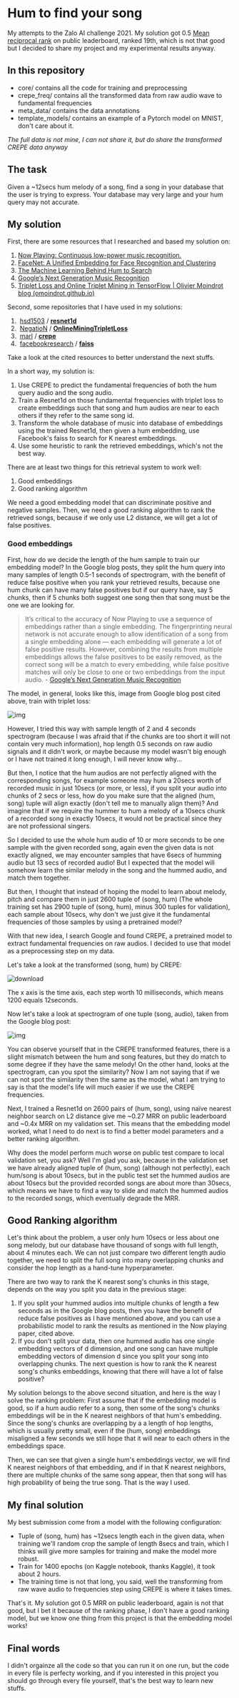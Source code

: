 # Hum to find your song
My attempts to the Zalo AI challenge 2021. My solution got 0.5 [Mean reciprocal rank](https://en.wikipedia.org/wiki/Mean_reciprocal_rank) on public leaderboard, ranked 19th, which is not that good but I decided to share my project and my experimental results anyway.

## In this repository
- core/ contains all the code for training and preprocessing
- crepe_freq/ contains all the transformed data from raw audio wave to fundamental frequencies
- meta_data/ contains the data annotations
- template_models/ contains an example of a Pytorch model on MNIST, don't care about it.

*The full data is not mine, I can not share it, but do share the transformed CREPE data anyway*

## The task

Given a ~12secs hum melody of a song, find a song in your database that the user is trying to express. Your database may very large and your hum query may not accurate.

## My solution

First, there are some resources that I  researched and based my solution on:

1. [Now Playing: Continuous low-power music recognition.](https://arxiv.org/abs/1711.10958)
2. [FaceNet: A Unified Embedding for Face Recognition and Clustering](https://arxiv.org/abs/1503.03832)
3. [ The Machine Learning Behind Hum to Search ](http://ai.googleblog.com/2020/11/the-machine-learning-behind-hum-to.html)
4. [Google’s Next Generation Music Recognition](http://ai.googleblog.com/2018/09/googles-next-generation-music.html)
5. [Triplet Loss and Online Triplet Mining in TensorFlow | Olivier Moindrot blog (omoindrot.github.io)](https://omoindrot.github.io/triplet-loss)

Second, some repositories that I have used in my solutions:

1. ​    [hsd1503](https://github.com/hsd1503)    /      **[resnet1d](https://github.com/hsd1503/resnet1d)**     
2. ​    [NegatioN](https://github.com/NegatioN)    /      **[OnlineMiningTripletLoss](https://github.com/NegatioN/OnlineMiningTripletLoss)**  
3. ​    [marl](https://github.com/marl)    /      **[crepe](https://github.com/marl/crepe)**  
4. ​    [facebookresearch](https://github.com/facebookresearch)    /      **[faiss](https://github.com/facebookresearch/faiss)**  

Take a look at the cited resources to better understand the next stuffs.

In a short way, my solution is:

1. Use CREPE to predict the fundamental frequencies of both the hum query audio and the song audio.
2. Train a Resnet1d on those fundamental frequencies with triplet loss to create embeddings such that song and hum audios are near to each others if they refer to the same song id.
3. Transform the whole database of music into database of embeddings using the trained Resnet1d, then given a hum embedding, use Facebook's faiss to search for K nearest embeddings. 
4. Use some heuristic to rank the retrieved embeddings, which's not the best way.

There are at least two things for this retrieval system to work well:

1. Good embeddings
2. Good ranking algorithm

We need a good embedding model that can discriminate positive and negative samples. Then, we need a good ranking algorithm to rank the retrieved songs, because if we only use L2 distance, we will get a lot of false positives.

### Good embeddings

First, how do we decide the length of the hum sample to train our embedding model? In the Google blog posts, they split the hum query into many samples of length 0.5-1 seconds of spectrogram, with the benefit of reduce false positive when you rank your retrieved results, because one hum chunk can have many false positives but if our query have, say 5 chunks, then if 5 chunks both suggest one song then that song must be the one we are looking for.

> It’s critical to the accuracy of Now Playing to use a sequence of  embeddings rather than a single embedding. The fingerprinting neural  network is not accurate enough to allow identification of a song from a  single embedding alone — each embedding will generate a lot of false  positive results. However, combining the results from multiple  embeddings allows the false positives to be easily removed, as the  correct song will be a match to every embedding, while false positive  matches will only be close to one or two embeddings from the input  audio. - [Google’s Next Generation Music Recognition ](http://ai.googleblog.com/2018/09/googles-next-generation-music.html)

The model, in general, looks like this, image from Google blog post cited above, train with triplet loss:

![img](README.assets/Training.jpg)

However, I tried this way with sample length of 2 and 4 seconds spectrogram (because I was afraid that if the chunks are too short it will not contain very much information), hop length 0.5 seconds on raw audio signals and it didn't work, or maybe because my model wasn't big enough or I have not trained it long enough, I will never know why... 

But then, I notice that the hum audios are not perfectly aligned with the corresponding songs, for example someone may hum a 20secs worth of recorded music in just 10secs (or more, or less), if you split your audio into chunks of 2 secs or less, how do you make sure that the aligned (hum, song) tuple  will align exactly (don't tell me to manually align them)? And imagine that if we require the hummer to hum a melody of a 10secs chunk of a recorded song in exactly 10secs, it would not be practical since they are not professional singers.

So I decided to use the whole hum audio of 10 or more seconds to be one sample with the given recorded song, again even the given data is not exactly aligned, we may encounter samples that have 6secs of humming audio but 13 secs of recorded audio! But I expected that the model will somehow learn the similar melody in the song and the hummed audio, and match them together.

But then, I thought that instead of hoping the model to learn about melody, pitch and compare them in just 2600 tuple of (song, hum) (The whole training set has 2900 tuple of (song, hum), minus 300 tuples for validation), each sample about 10secs, why don't we just give it the fundamental frequencies of those samples by using a pretrained model? 

With that new idea, I search Google and found CREPE, a pretrained model to extract fundamental frequencies on raw audios. I decided to use that model as a preprocessing step on my data.

Let's take a look at the transformed (song, hum) by CREPE:

![download](README.assets/download.png)

The x axis is the time axis, each step worth 10 milliseconds, which means 1200 equals 12seconds.

Now let's take a look at spectrogram of one tuple (song, audio), taken from the Google blog post:

![img](README.assets/image3.png)

You can observe yourself that in the CREPE transformed features, there is a slight mismatch between the hum and song features, but they do match to some degree if they have the same melody! On the other hand, looks at the spectrogram, can you spot the similarity? Now I am not saying that if we can not spot the similarity then the same as the model, what I am trying to say is that the model's life will much easier if we use the CREPE frequencies.

Next, I trained a Resnet1d on 2600 pairs of (hum, song), using naïve nearest neighbor search on L2 distance give me ~0.27 MRR on public leaderboard and ~0.4x MRR on my validation set. This means that the embedding model worked, what I need to do next is to find a better model parameters and a better ranking algorithm.

Why does the model perform much worse on public test compare to local validation set, you ask? Well I'm glad you ask, because in the validation set we have already aligned tuple of (hum, song) (although not perfectly), each hum/song is about 10secs, but in the public test set the hummed audios are about 10secs but the provided recorded songs are about more than 30secs, which means we have to find a way to slide and match the hummed audios to the recorded songs, which eventually degrade the MRR.

## Good Ranking algorithm 

Let's think about the problem, a user only hum 10secs or less about one song melody, but our database have thousand of songs with full length, about 4 minutes each. We can not just compare two different length audio together, we need to split the full song into many overlapping chunks and consider the hop length as a hand-tune hyperparameter. 

There are two way to rank the K nearest song's chunks in this stage, depends on the way you split you data in the previous stage:

1. If you split your hummed audios into multiple chunks of length a few seconds as in the Google blog posts, then you have the benefit of reduce false positives as I have mentioned above, and you can use a probabilistic model to rank the results as mentioned in the Now playing paper, cited above. 
2. If you don't split your data, then one hummed audio has one single embedding vectors of d dimension, and one song can have multiple embedding vectors of dimension d since you split your song into overlapping chunks. The next question is how to rank the K nearest song's chunks embeddings, knowing that there will have a lot of false positive?

My solution belongs to the above second situation, and here is the way I solve the ranking problem: First assume that if the embedding model is good, so if a hum audio refer to a song, then some of the song's chunks embeddings will be in the K nearest neighbors of that hum's embedding. Since the song's chunks are overlapping by a a length of hop lengths, which is usually pretty small, even if the (hum, song) embeddings misaligned a few seconds we still hope that it will near to each others in the embeddings space.

Then, we can see that given a single hum's embeddings vector, we will find K nearest neighbors of that embedding, and if in that K nearest neighbors, there are multiple chunks of the same song appear, then that song will has high probability of being the true song. That is the way I used.

## My final solution

My best submission come from a model with the following configuration:

- Tuple of (song, hum) has ~12secs length each in the given data, when training we'll random crop the sample of length 8secs and train, which I thinks will give more samples for training and make the model more robust.
- Train for 1400 epochs (on Kaggle notebook, thanks Kaggle), it took about 2 hours.
- The training time is not that long, you said, well the transforming from raw wave audio to frequencies step using CREPE is where it takes times.

That's it. My solution got 0.5 MRR on public leaderboard, again is not that good, but I bet it because of the ranking phase, I don't have a good ranking model, but we know one thing from this project is that the embedding model works!

## Final words
I didn't orgainze all the code so that you can run it on one run, but the code in every file is perfecty working, and if you interested in this project you should go through every file yourself, that's the best way to learn new stuffs.
